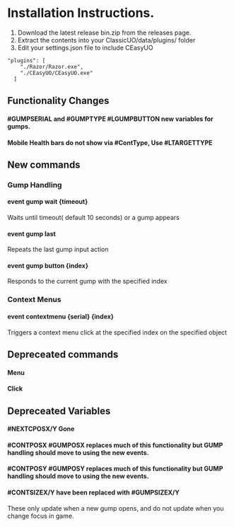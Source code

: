 # Installation Instructions.

1. Download the latest release bin.zip from the releases page.
2. Extract the contents into your ClassicUO/data/plugins/ folder
3. Edit your settings.json file to include CEasyUO
```   
"plugins": [
    "./Razor/Razor.exe",
    "./CEasyUO/CEasyUO.exe"
  ]
```

## Functionality Changes
#### #GUMPSERIAL and #GUMPTYPE #LGUMPBUTTON new variables for gumps.

#### Mobile Health bars do not show via #ContType, Use #LTARGETTYPE


## New commands

### Gump Handling

#### event gump wait {timeout}
Waits until timeout( default 10 seconds) or a gump appears

#### event gump last
Repeats the last gump input action

#### event gump button {index}
Responds to the current gump with the specified index


### Context Menus

#### event contextmenu {serial} {index}
Triggers a context menu click at the specified index on the specified object


## Depreceated commands

#### Menu
#### Click

## Depreceated Variables

#### #NEXTCPOSX/Y Gone 
#### #CONTPOSX #GUMPOSX replaces much of this functionality but GUMP handling should move to using the new events.
#### #CONTPOSY #GUMPOSY replaces much of this functionality but GUMP handling should move to using the new events.
#### #CONTSIZEX/Y have been replaced with #GUMPSIZEX/Y
These only update when a new gump opens, and do not update when you change focus in game.



